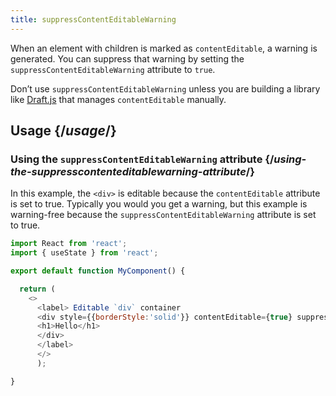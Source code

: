```yaml
---
title: suppressContentEditableWarning
---
```


<Intro>

When an element with children is marked as `contentEditable`, a warning is generated. You can suppress that warning by setting the `suppressContentEditableWarning` attribute to `true`.

</Intro>

<Note>

Don’t use `suppressContentEditableWarning` unless you are building a library like [Draft.js](https://draftjs.org/) that manages `contentEditable` manually.
</Note>

<InlineToc />

## Usage {/*usage*/}

### Using the `suppressContentEditableWarning` attribute {/*using-the-suppresscontenteditablewarning-attribute*/}

In this example, the `<div>` is editable because the `contentEditable` attribute is set to true. Typically you would you get a warning, but this example is warning-free because the `suppressContentEditableWarning` attribute is set to true.

<Sandpack>

``` js App.js
import React from 'react';
import { useState } from 'react';

export default function MyComponent() {

  return (
    <>
      <label> Editable `div` container
      <div style={{borderStyle:'solid'}} contentEditable={true} suppressContentEditableWarning={true} >
      <h1>Hello</h1>
      </div>
      </label>
      </>
      );

}

```
</Sandpack>
